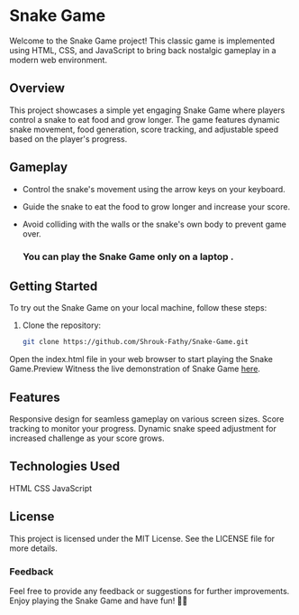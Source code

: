 # Snake Game

Welcome to the Snake Game project! This classic game is implemented using HTML, CSS, and JavaScript to bring back nostalgic gameplay in a modern web environment.

## Overview

This project showcases a simple yet engaging Snake Game where players control a snake to eat food and grow longer. The game features dynamic snake movement, food generation, score tracking, and adjustable speed based on the player's progress.

## Gameplay

- Control the snake's movement using the arrow keys on your keyboard.
- Guide the snake to eat the food to grow longer and increase your score.
- Avoid colliding with the walls or the snake's own body to prevent game over.
  
  ### You can play the Snake Game only on a laptop .

## Getting Started

To try out the Snake Game on your local machine, follow these steps:

1. Clone the repository:
   ```bash
   git clone https://github.com/Shrouk-Fathy/Snake-Game.git
Open the index.html file in your web browser to start playing the Snake Game.Preview Witness the live demonstration of Snake Game [here](https://shrouk-fathy.github.io/Snake-Game/).
## Features
Responsive design for seamless gameplay on various screen sizes.
Score tracking to monitor your progress.
Dynamic snake speed adjustment for increased challenge as your score grows.
## Technologies Used
HTML
CSS
JavaScript

## License
This project is licensed under the MIT License. See the LICENSE file for more details.

### Feedback
Feel free to provide any feedback or suggestions for further improvements. Enjoy playing the Snake Game and have fun! 🐍🍎
